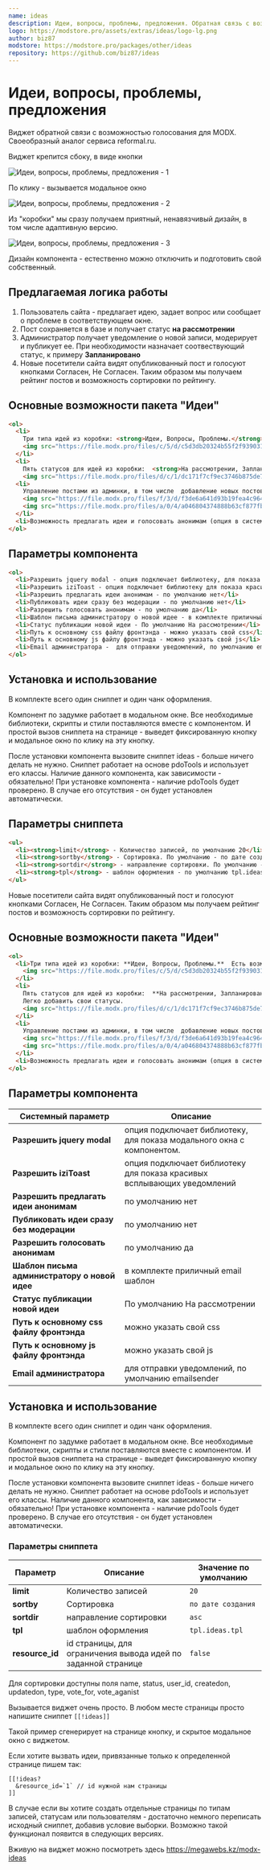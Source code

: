 ```yaml
---
name: ideas
description: Идеи, вопросы, проблемы, предложения. Обратная связь с возможностью голосования
logo: https://modstore.pro/assets/extras/ideas/logo-lg.png
author: biz87
modstore: https://modstore.pro/packages/other/ideas
repository: https://github.com/biz87/ideas
---
```

# Идеи, вопросы, проблемы, предложения

Виджет обратной связи с возможностью голосования для MODX.  Своеобразный аналог сервиса reformal.ru.

Виджет крепится сбоку, в виде кнопки

![Идеи, вопросы, проблемы, предложения - 1](https://file.modx.pro/files/4/d/e/4dedc3fa3987b965cc643d673774c4c6s.jpg)

По клику - вызывается модальное окно

![Идеи, вопросы, проблемы, предложения - 2](https://file.modx.pro/files/f/7/7/f775750f2e2cef567e9fc55ab842396ds.jpg)

Из "коробки" мы сразу получаем приятный, ненавязчивый дизайн, в том числе адаптивную версию.

![Идеи, вопросы, проблемы, предложения - 3](https://file.modx.pro/files/a/d/3/ad3e443dc5c0b21189f5102d68218595s.jpg)

Дизайн компонента - естественно можно отключить и подготовить свой собственный.

## Предлагаемая логика работы

1. Пользователь сайта - предлагает идею, задает вопрос или сообщает о проблеме в соответствующем окне.
2. Пост сохраняется в базе и получает статус **на рассмотрении**
3. Администратор получает уведомление о новой записи, модерирует и публикует ее. При необходимости назначает соотвествующий статус, к примеру **Запланировано**
4. Новые посетители сайта видят опубликованный пост и голосуют кнопками Согласен, Не Согласен. Таким образом мы получаем рейтинг постов и возможность сортировки по рейтингу.

## Основные возможности пакета "Идеи"

```html
<ol>
  <li>
    Три типа идей из коробки: <strong>Идеи, Вопросы, Проблемы.</strong>  Есть возможность изменения и добавления новых типов
    <img src="https://file.modx.pro/files/c/5/d/c5d3db20324b55f2f9390317d0b3ebce.png">
  </li>
  <li>
    Пять статусов для идей из коробки:  <strong>На рассмотрении, Запланировано, Отклонено, Выполнено, Делается </strong> Легко добавить свои статусы..
    <img src="https://file.modx.pro/files/d/c/1/dc171f7cf9ec3746b875de785080461f.png"></li>
  <li>
    Управление постами из админки, в том числе  добавление новых постов
    <img src="https://file.modx.pro/files/f/3/d/f3de6a641d93b19fea4c964ddc3e3483.png">
    <img src="https://file.modx.pro/files/a/0/4/a046804374888b63cf877fb5aaaeb5a5.png">
  </li>
  <li>Возможность предлагать идеи и голосовать анонимам (опция в системных настройках компонента)</li>
</ol>
```

## Параметры компонента

```html
<ol>
  <li>Разрешить jquery modal - опция подключает библиотеку, для показа модального окна с компонентом. Также здесь подключается библиотека iziToast - всплывающие уведомления</li>
  <li>Разрешить iziToast - опция подключает библиотеку для показа красивых всплывающих уведомлений</li>
  <li>Разрешить предлагать идеи анонимам - по умолчанию нет</li>
  <li>Публиковать идеи сразу без модерации - по умолчанию нет</li>
  <li>Разрешить голосовать анонимам - по умолчанию да</li>
  <li>Шаблон письма администратору о новой идее - в комплекте приличный email шаблон</li>
  <li>Статус публикации новой идеи - По умолчанию На рассмотрении</li>
  <li>Путь к основному css файлу фронтэнда - можно указать свой css</li>
  <li>Путь к основному js файлу фронтэнда - можно указать свой js</li>
  <li>Email администратора -  для отправки уведомлений, по умолчанию emailsender </li>
</ol>
```

## Установка и использование

В комплекте всего один сниппет и один чанк оформления.

Компонент по задумке работает в модальном окне.  Все необходимые библиотеки, скрипты и стили поставляются вместе с компонентом. И простой вызов сниппета на странице - выведет фиксированную кнопку и модальное окно по клику на эту кнопку.

После установки компонента вызовите сниппет ideas - больше ничего делать не нужно.
Сниппет работает на основе pdoTools и использует его классы.  Наличие данного компонента, как зависимости - обязательно! При установке компонента - наличие pdoTools будет проверено. В случае его отсутствия - он будет установлен автоматически.

## Параметры сниппета

```html
<ul>
  <li><strong>limit</strong> - Количество записей, по умолчанию 20</li>
  <li><strong>sortby</strong> - Сортировка. По умолчанию - по дате создания. Для сортировки доступны поля name, status, user_id, createdon, updatedon, type, vote_for, vote_aganist</li>
  <li><strong>sortdir</strong> - направление сортировки. По умолчанию - asc</li>
  <li><strong>tpl</strong> - шаблон оформления - по умолчанию tpl.ideas.tpl</li>
</ul>
```

Новые посетители сайта видят опубликованный пост и голосуют кнопками Согласен, Не Согласен. Таким образом мы получаем рейтинг постов и возможность сортировки по рейтингу.

## Основные возможности пакета "Идеи"

```html
<ol>
  <li>Три типа идей из коробки: **Идеи, Вопросы, Проблемы.**  Есть возможность изменения и добавления новых типов
    <img src="https://file.modx.pro/files/c/5/d/c5d3db20324b55f2f9390317d0b3ebce.png">
  </li>
  <li>
    Пять статусов для идей из коробки:  **На рассмотрении, Запланировано, Отклонено, Выполнено, Делается**
    Легко добавить свои статусы.
    <img src="https://file.modx.pro/files/d/c/1/dc171f7cf9ec3746b875de785080461f.png">
  </li>
  <li>
    Управление постами из админки, в том числе  добавление новых постов
    <img src="https://file.modx.pro/files/f/3/d/f3de6a641d93b19fea4c964ddc3e3483.png">
    <img src="https://file.modx.pro/files/a/0/4/a046804374888b63cf877fb5aaaeb5a5.png">
  </li>
  <li>Возможность предлагать идеи и голосовать анонимам (опция в системных настройках компонента)</li>
</ol>
```

## Параметры компонента

| Системный параметр                            | Описание                                                                |
| --------------------------------------------- | ----------------------------------------------------------------------- |
| **Разрешить jquery modal**                    | опция подключает библиотеку, для показа модального окна с компонентом.  |
| **Разрешить iziToast**                        | опция подключает библиотеку для показа красивых всплывающих уведомлений |
| **Разрешить предлагать идеи анонимам**        | по умолчанию нет                                                        |
| **Публиковать идеи сразу без модерации**      | по умолчанию нет                                                        |
| **Разрешить голосовать анонимам**             | по умолчанию да                                                         |
| **Шаблон письма администратору о новой идее** | в комплекте приличный email шаблон                                      |
| **Статус публикации новой идеи**              | По умолчанию На рассмотрении                                            |
| **Путь к основному css файлу фронтэнда**      | можно указать свой css                                                  |
| **Путь к основному js файлу фронтэнда**       | можно указать свой js                                                   |
| **Email администратора**                      | для отправки уведомлений, по умолчанию emailsender                      |

## Установка и использование

В комплекте всего один сниппет и один чанк оформления.

Компонент по задумке работает в модальном окне.  Все необходимые библиотеки, скрипты и стили поставляются вместе с компонентом. И простой вызов сниппета на странице - выведет фиксированную кнопку и модальное окно по клику на эту кнопку.

После установки компонента вызовите сниппет ideas - больше ничего делать не нужно.
Сниппет работает на основе pdoTools и использует его классы.  Наличие данного компонента, как зависимости - обязательно! При установке компонента - наличие pdoTools будет проверено. В случае его отсутствия - он будет установлен автоматически.

### Параметры сниппета

| Параметр        | Описание                                                      | Значение по умолчанию |
| --------------- | ------------------------------------------------------------- | --------------------- |
| **limit**       | Количество записей                                            | `20`                  |
| **sortby**      | Сортировка                                                    | `по дате создания`    |
| **sortdir**     | направление сортировки                                        | `asc`                 |
| **tpl**         | шаблон оформления                                             | `tpl.ideas.tpl`       |
| **resource_id** | id страницы, для ограничения вывода идей по заданной странице | `false`               |

Для сортировки доступны поля name, status, user_id, createdon, updatedon, type, vote_for, vote_aganist

Вызывается виджет очень просто.
В любом месте страницы просто напишите сниппет `[[!ideas]]`

Такой пример сгенерирует на странице кнопку, и скрытое модальное окно с виджетом.

Если хотите вызвать идеи, привязанные только к определенной странице пишем так:

```modx
[[!ideas?
  &resource_id=`1` // id нужной нам страницы
]]
```

В случае если вы хотите создать отдельные страницы по типам записей, статусам или пользователям - достаточно немного переписать исходный сниппет, добавив условие выборки.  Возможно такой функционал появится в следующих версиях.

Вживую на виджет можно посмотреть здесь <https://megawebs.kz/modx-ideas>
